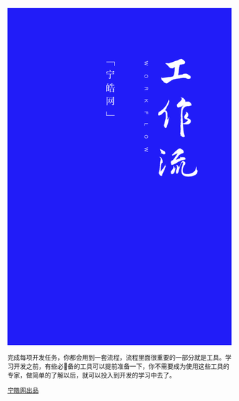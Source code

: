 ![](/assets/workflow-book-cover.png)

完成每项开发任务，你都会用到一套流程，流程里面很重要的一部分就是工具。学习开发之前，有些必备的工具可以提前准备一下，你不需要成为使用这些工具的专家，做简单的了解以后，就可以投入到开发的学习中去了。 

[宁皓网出品](https://ninghao.net/?a=51729)

